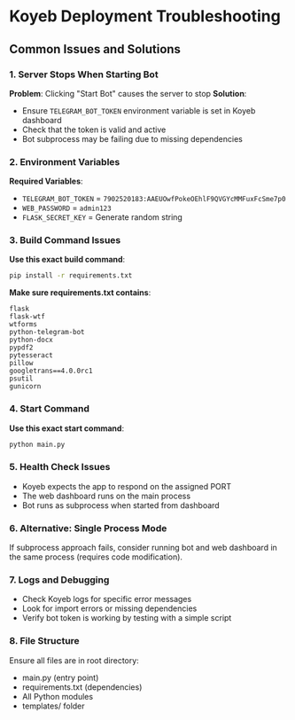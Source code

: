 # Koyeb Deployment Troubleshooting

## Common Issues and Solutions

### 1. Server Stops When Starting Bot
**Problem**: Clicking "Start Bot" causes the server to stop
**Solution**: 
- Ensure `TELEGRAM_BOT_TOKEN` environment variable is set in Koyeb dashboard
- Check that the token is valid and active
- Bot subprocess may be failing due to missing dependencies

### 2. Environment Variables
**Required Variables**:
- `TELEGRAM_BOT_TOKEN` = `7902520183:AAEUOwfPokeOEhlF9QVGYcMMFuxFcSme7p0`
- `WEB_PASSWORD` = `admin123`
- `FLASK_SECRET_KEY` = Generate random string

### 3. Build Command Issues
**Use this exact build command**:
```bash
pip install -r requirements.txt
```

**Make sure requirements.txt contains**:
```
flask
flask-wtf
wtforms
python-telegram-bot
python-docx
pypdf2
pytesseract
pillow
googletrans==4.0.0rc1
psutil
gunicorn
```

### 4. Start Command
**Use this exact start command**:
```bash
python main.py
```

### 5. Health Check Issues
- Koyeb expects the app to respond on the assigned PORT
- The web dashboard runs on the main process
- Bot runs as subprocess when started from dashboard

### 6. Alternative: Single Process Mode
If subprocess approach fails, consider running bot and web dashboard in the same process (requires code modification).

### 7. Logs and Debugging
- Check Koyeb logs for specific error messages
- Look for import errors or missing dependencies
- Verify bot token is working by testing with a simple script

### 8. File Structure
Ensure all files are in root directory:
- main.py (entry point)
- requirements.txt (dependencies)
- All Python modules
- templates/ folder